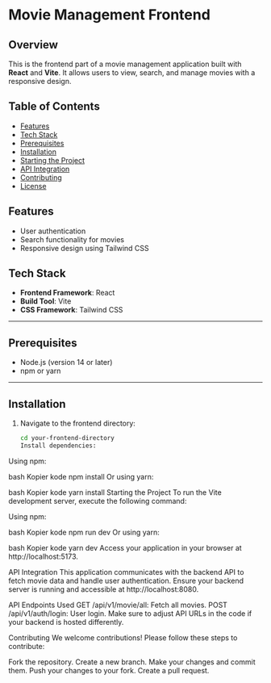 # Movie Management Frontend

## Overview

This is the frontend part of a movie management application built with **React** and **Vite**. It allows users to view, search, and manage movies with a responsive design.

## Table of Contents

-   [Features](#features)
-   [Tech Stack](#tech-stack)
-   [Prerequisites](#prerequisites)
-   [Installation](#installation)
-   [Starting the Project](#starting-the-project)
-   [API Integration](#api-integration)
-   [Contributing](#contributing)
-   [License](#license)

## Features

-   User authentication
-   Search functionality for movies
-   Responsive design using Tailwind CSS

## Tech Stack

-   **Frontend Framework**: React
-   **Build Tool**: Vite
-   **CSS Framework**: Tailwind CSS

---

## Prerequisites

-   Node.js (version 14 or later)
-   npm or yarn

---

## Installation

1. Navigate to the frontend directory:

    ```bash
    cd your-frontend-directory
    Install dependencies:
    ```

Using npm:

bash
Kopier kode
npm install
Or using yarn:

bash
Kopier kode
yarn install
Starting the Project
To run the Vite development server, execute the following command:

Using npm:

bash
Kopier kode
npm run dev
Or using yarn:

bash
Kopier kode
yarn dev
Access your application in your browser at http://localhost:5173.

API Integration
This application communicates with the backend API to fetch movie data and handle user authentication. Ensure your backend server is running and accessible at http://localhost:8080.

API Endpoints Used
GET /api/v1/movie/all: Fetch all movies.
POST /api/v1/auth/login: User login.
Make sure to adjust API URLs in the code if your backend is hosted differently.

Contributing
We welcome contributions! Please follow these steps to contribute:

Fork the repository.
Create a new branch.
Make your changes and commit them.
Push your changes to your fork.
Create a pull request.

